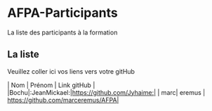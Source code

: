 # AFPA-Participants
La liste des participants à la formation

## La liste 
Veuillez coller ici vos liens vers votre gitHub

| Nom | Prénom | Link gitHub | 
|Bochu|:JeanMickael:|https://github.com/Jyhaime:| 
| marc| eremus | https://github.com/marceremus/AFPA|

